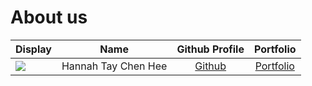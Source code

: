 # About us

Display |        Name         |             Github Profile             | Portfolio 
--------|:-------------------:|:--------------------------------------:|:---------:
![](https://via.placeholder.com/100.png?text=Photo) | Hannah Tay Chen Hee | [Github](https://github.com/hannahtay) | [Portfolio](docs/team/hannahtay.md)
